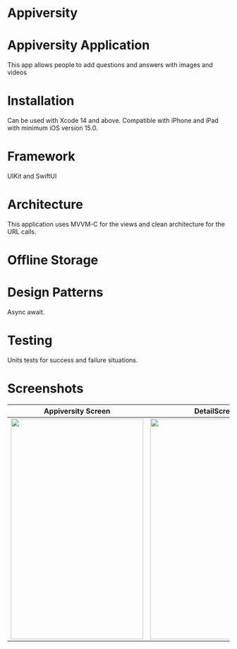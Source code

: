 
# Appiversity

# Appiversity Application
This app allows people to add questions and answers with images and videos

# Installation
Can be used with Xcode 14 and above. Compatible with iPhone and iPad with minimum iOS version 15.0.

# Framework
UIKit and SwiftUI 

# Architecture
This application uses MVVM-C for the views and clean architecture for the URL calls.

# Offline Storage


# Design Patterns
Async await.

# Testing
Units tests for success and failure situations.

# Screenshots

|Appiversity Screen|DetailScreen|
|---|---|
|<img src="(https://github.com/AyaBassi/Appiversity/assets/33694282/08e10423-4981-4814-ab87-7d5d2b92fd6f" width="300" height="500"> |<img src="" width="300" height="500"> |

